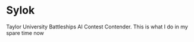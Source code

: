 # Sylok
Taylor University Battleships AI Contest Contender. 
This is what I do in my spare time now
